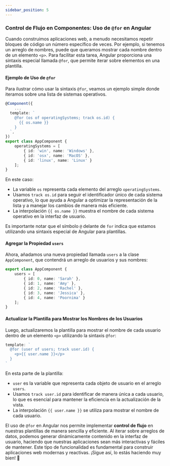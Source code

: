 ```yaml
---
sidebar_position: 5
---
```


### Control de Flujo en Componentes: Uso de `@for` en Angular

Cuando construimos aplicaciones web, a menudo necesitamos repetir bloques de código un número específico de veces. Por ejemplo, si tenemos un arreglo de nombres, puede que queramos mostrar cada nombre dentro de un elemento `<p>`. Para facilitar esta tarea, Angular proporciona una sintaxis especial llamada `@for`, que permite iterar sobre elementos en una plantilla.

<Card>

#### Ejemplo de Uso de `@for`

Para ilustrar cómo usar la sintaxis `@for`, veamos un ejemplo simple donde iteramos sobre una lista de sistemas operativos.

<Card>

```typescript
@Component({
    ...
  template: `
    @for (os of operatingSystems; track os.id) {
      {{ os.name }}
    }
  `,
})
export class AppComponent {
    operatingSystems = [
        { id: 'win', name: 'Windows' },
        { id: 'osx', name: 'MacOS' },
        { id: 'linux', name: 'Linux' }
    ];
}
```
    
</Card>

En este caso:

- La variable `os` representa cada elemento del arreglo `operatingSystems`.
- Usamos `track os.id` para seguir el identificador único de cada sistema operativo, lo que ayuda a Angular a optimizar la representación de la lista y a manejar los cambios de manera más eficiente.
- La interpolación `{{ os.name }}` muestra el nombre de cada sistema operativo en la interfaz de usuario.

Es importante notar que el símbolo `@` delante de `for` indica que estamos utilizando una sintaxis especial de Angular para plantillas.
    
</Card>

<Card>

#### Agregar la Propiedad `users`

Ahora, añadamos una nueva propiedad llamada `users` a la clase `AppComponent`, que contendrá un arreglo de usuarios y sus nombres:

<Card>

```typescript
export class AppComponent {
    users = [
        { id: 0, name: 'Sarah' },
        { id: 1, name: 'Amy' },
        { id: 2, name: 'Rachel' },
        { id: 3, name: 'Jessica' },
        { id: 4, name: 'Poornima' }
    ];
}
```
    
</Card>
    
</Card>

<Card>

#### Actualizar la Plantilla para Mostrar los Nombres de los Usuarios

Luego, actualizaremos la plantilla para mostrar el nombre de cada usuario dentro de un elemento `<p>` utilizando la sintaxis `@for`:

<Card>

```typescript
template: `
  @for (user of users; track user.id) {
    <p>{{ user.name }}</p>
  }
`
```
    
</Card>

En esta parte de la plantilla:

- `user` es la variable que representa cada objeto de usuario en el arreglo `users`.
- Usamos `track user.id` para identificar de manera única a cada usuario, lo que es esencial para mantener la eficiencia en la actualización de la vista.
- La interpolación `{{ user.name }}` se utiliza para mostrar el nombre de cada usuario.

    
</Card>

El uso de `@for` en Angular nos permite implementar **control de flujo** en nuestras plantillas de manera sencilla y eficiente. Al iterar sobre arreglos de datos, podemos generar dinámicamente contenido en la interfaz de usuario, haciendo que nuestras aplicaciones sean más interactivas y fáciles de mantener. Este tipo de funcionalidad es fundamental para construir aplicaciones web modernas y reactivas. ¡Sigue así, lo estás haciendo muy bien! 🎉